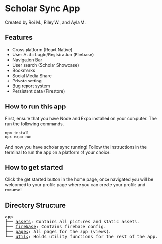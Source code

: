   # Scholar Sync App

Created by Roi M., Riley W., and Ayla M.

## Features

- Cross platform (React Native)
- User Auth: Login/Registration (Firebase)
- Navigation Bar
- User search (Scholar Showcase)
- Bookmarks
- Social Media Share
- Private setting
- Bug report system
- Persistent data (Firestore)

## How to run this app

First, ensure that you have Node and Expo installed on your computer. The run the following commands.

`npm install` <br/>
`npx expo run`<br/><br/>
And now you have scholar sync running! Follow the instructions in the terminal to run the app on a platform of your choice.

## How to get started

Click the get started button in the home page, once navigated you will be welcomed to your profile page where you can create your profile and resume!

## Directory Structure

<pre>
app
├── <a href="app/assets">assets</a>: Contains all pictures and static assets.
├── <a href="app/firebase">firebase</a>: Contains firebase config.
├── <a href="app/pages">pages</a>: All pages for the app (views).
└── <a href="app/utils">utils</a>: Holds utility functions for the rest of the app.
</pre>
